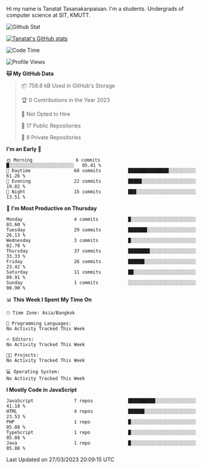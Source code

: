 Hi my name is Tanatat Tasanakanpaisan. I'm a students. Undergrads of computer science at SIT, KMUTT.

![Github Stat](https://github-profile-summary-cards.vercel.app/api/cards/profile-details?username=LilUzii-69&theme=dracula)

[![Tanatat's GitHub stats](https://github-readme-stats.vercel.app/api?username=LilUzii-69&show_icons=true&theme=radical)](https://github.com/anuraghazra/github-readme-stats)

<!--START_SECTION:waka-->
![Code Time](http://img.shields.io/badge/Code%20Time-43%20hrs%2052%20mins-blue)

![Profile Views](http://img.shields.io/badge/Profile%20Views-2-blue)

**🐱 My GitHub Data** 

> 📦 758.8 kB Used in GitHub's Storage 
 > 
> 🏆 0 Contributions in the Year 2023
 > 
> 🚫 Not Opted to Hire
 > 
> 📜 17 Public Repositories 
 > 
> 🔑 8 Private Repositories 
 > 
**I'm an Early 🐤** 

```text
🌞 Morning                6 commits           █░░░░░░░░░░░░░░░░░░░░░░░░   05.41 % 
🌆 Daytime                68 commits          ███████████████░░░░░░░░░░   61.26 % 
🌃 Evening                22 commits          █████░░░░░░░░░░░░░░░░░░░░   19.82 % 
🌙 Night                  15 commits          ███░░░░░░░░░░░░░░░░░░░░░░   13.51 % 
```
📅 **I'm Most Productive on Thursday** 

```text
Monday                   4 commits           █░░░░░░░░░░░░░░░░░░░░░░░░   03.60 % 
Tuesday                  29 commits          ███████░░░░░░░░░░░░░░░░░░   26.13 % 
Wednesday                3 commits           █░░░░░░░░░░░░░░░░░░░░░░░░   02.70 % 
Thursday                 37 commits          ████████░░░░░░░░░░░░░░░░░   33.33 % 
Friday                   26 commits          ██████░░░░░░░░░░░░░░░░░░░   23.42 % 
Saturday                 11 commits          ██░░░░░░░░░░░░░░░░░░░░░░░   09.91 % 
Sunday                   1 commits           ░░░░░░░░░░░░░░░░░░░░░░░░░   00.90 % 
```


📊 **This Week I Spent My Time On** 

```text
🕑︎ Time Zone: Asia/Bangkok

💬 Programming Languages: 
No Activity Tracked This Week

🔥 Editors: 
No Activity Tracked This Week

🐱‍💻 Projects: 
No Activity Tracked This Week

💻 Operating System: 
No Activity Tracked This Week
```

**I Mostly Code in JavaScript** 

```text
JavaScript               7 repos             ██████████░░░░░░░░░░░░░░░   41.18 % 
HTML                     4 repos             ██████░░░░░░░░░░░░░░░░░░░   23.53 % 
PHP                      1 repo              █░░░░░░░░░░░░░░░░░░░░░░░░   05.88 % 
TypeScript               1 repo              █░░░░░░░░░░░░░░░░░░░░░░░░   05.88 % 
Java                     1 repo              █░░░░░░░░░░░░░░░░░░░░░░░░   05.88 % 
```




 Last Updated on 27/03/2023 20:09:15 UTC
<!--END_SECTION:waka-->